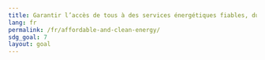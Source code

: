 ```yaml
---
title: Garantir l’accès de tous à des services énergétiques fiables, durables et modernes, à un coût abordables
lang: fr
permalink: /fr/affordable-and-clean-energy/
sdg_goal: 7
layout: goal
---
```

